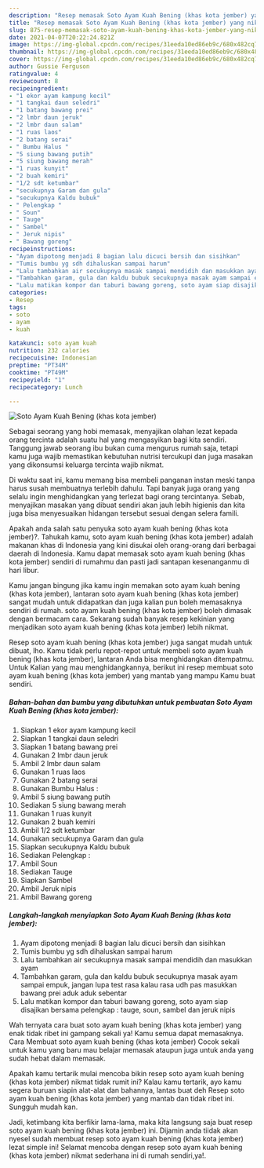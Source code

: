 ```yaml
---
description: "Resep memasak Soto Ayam Kuah Bening (khas kota jember) yang nikmat dan Mudah Dibuat"
title: "Resep memasak Soto Ayam Kuah Bening (khas kota jember) yang nikmat dan Mudah Dibuat"
slug: 875-resep-memasak-soto-ayam-kuah-bening-khas-kota-jember-yang-nikmat-dan-mudah-dibuat
date: 2021-04-07T20:22:24.821Z
image: https://img-global.cpcdn.com/recipes/31eeda10ed86eb9c/680x482cq70/soto-ayam-kuah-bening-khas-kota-jember-foto-resep-utama.jpg
thumbnail: https://img-global.cpcdn.com/recipes/31eeda10ed86eb9c/680x482cq70/soto-ayam-kuah-bening-khas-kota-jember-foto-resep-utama.jpg
cover: https://img-global.cpcdn.com/recipes/31eeda10ed86eb9c/680x482cq70/soto-ayam-kuah-bening-khas-kota-jember-foto-resep-utama.jpg
author: Gussie Ferguson
ratingvalue: 4
reviewcount: 8
recipeingredient:
- "1 ekor ayam kampung kecil"
- "1 tangkai daun seledri"
- "1 batang bawang prei"
- "2 lmbr daun jeruk"
- "2 lmbr daun salam"
- "1 ruas laos"
- "2 batang serai"
- " Bumbu Halus "
- "5 siung bawang putih"
- "5 siung bawang merah"
- "1 ruas kunyit"
- "2 buah kemiri"
- "1/2 sdt ketumbar"
- "secukupnya Garam dan gula"
- "secukupnya Kaldu bubuk"
- " Pelengkap "
- " Soun"
- " Tauge"
- " Sambel"
- " Jeruk nipis"
- " Bawang goreng"
recipeinstructions:
- "Ayam dipotong menjadi 8 bagian lalu dicuci bersih dan sisihkan"
- "Tumis bumbu yg sdh dihaluskan sampai harum"
- "Lalu tambahkan air secukupnya masak sampai mendidih dan masukkan ayam"
- "Tambahkan garam, gula dan kaldu bubuk secukupnya masak ayam sampai empuk, jangan lupa test rasa kalau rasa udh pas masukkan bawang prei aduk aduk sebentar"
- "Lalu matikan kompor dan taburi bawang goreng, soto ayam siap disajikan bersama pelengkap : tauge, soun, sambel dan jeruk nipis"
categories:
- Resep
tags:
- soto
- ayam
- kuah

katakunci: soto ayam kuah 
nutrition: 232 calories
recipecuisine: Indonesian
preptime: "PT34M"
cooktime: "PT49M"
recipeyield: "1"
recipecategory: Lunch

---
```



![Soto Ayam Kuah Bening (khas kota jember)](https://img-global.cpcdn.com/recipes/31eeda10ed86eb9c/680x482cq70/soto-ayam-kuah-bening-khas-kota-jember-foto-resep-utama.jpg)

Sebagai seorang yang hobi memasak, menyajikan olahan lezat kepada orang tercinta adalah suatu hal yang mengasyikan bagi kita sendiri. Tanggung jawab seorang ibu bukan cuma mengurus rumah saja, tetapi kamu juga wajib memastikan kebutuhan nutrisi tercukupi dan juga masakan yang dikonsumsi keluarga tercinta wajib nikmat.

Di waktu  saat ini, kamu memang bisa membeli panganan instan meski tanpa harus susah membuatnya terlebih dahulu. Tapi banyak juga orang yang selalu ingin menghidangkan yang terlezat bagi orang tercintanya. Sebab, menyajikan masakan yang dibuat sendiri akan jauh lebih higienis dan kita juga bisa menyesuaikan hidangan tersebut sesuai dengan selera famili. 



Apakah anda salah satu penyuka soto ayam kuah bening (khas kota jember)?. Tahukah kamu, soto ayam kuah bening (khas kota jember) adalah makanan khas di Indonesia yang kini disukai oleh orang-orang dari berbagai daerah di Indonesia. Kamu dapat memasak soto ayam kuah bening (khas kota jember) sendiri di rumahmu dan pasti jadi santapan kesenanganmu di hari libur.

Kamu jangan bingung jika kamu ingin memakan soto ayam kuah bening (khas kota jember), lantaran soto ayam kuah bening (khas kota jember) sangat mudah untuk didapatkan dan juga kalian pun boleh memasaknya sendiri di rumah. soto ayam kuah bening (khas kota jember) boleh dimasak dengan bermacam cara. Sekarang sudah banyak resep kekinian yang menjadikan soto ayam kuah bening (khas kota jember) lebih nikmat.

Resep soto ayam kuah bening (khas kota jember) juga sangat mudah untuk dibuat, lho. Kamu tidak perlu repot-repot untuk membeli soto ayam kuah bening (khas kota jember), lantaran Anda bisa menghidangkan ditempatmu. Untuk Kalian yang mau menghidangkannya, berikut ini resep membuat soto ayam kuah bening (khas kota jember) yang mantab yang mampu Kamu buat sendiri.

<!--inarticleads1-->

##### Bahan-bahan dan bumbu yang dibutuhkan untuk pembuatan Soto Ayam Kuah Bening (khas kota jember):

1. Siapkan 1 ekor ayam kampung kecil
1. Siapkan 1 tangkai daun seledri
1. Siapkan 1 batang bawang prei
1. Gunakan 2 lmbr daun jeruk
1. Ambil 2 lmbr daun salam
1. Gunakan 1 ruas laos
1. Gunakan 2 batang serai
1. Gunakan  Bumbu Halus :
1. Ambil 5 siung bawang putih
1. Sediakan 5 siung bawang merah
1. Gunakan 1 ruas kunyit
1. Gunakan 2 buah kemiri
1. Ambil 1/2 sdt ketumbar
1. Gunakan secukupnya Garam dan gula
1. Siapkan secukupnya Kaldu bubuk
1. Sediakan  Pelengkap :
1. Ambil  Soun
1. Sediakan  Tauge
1. Siapkan  Sambel
1. Ambil  Jeruk nipis
1. Ambil  Bawang goreng




<!--inarticleads2-->

##### Langkah-langkah menyiapkan Soto Ayam Kuah Bening (khas kota jember):

1. Ayam dipotong menjadi 8 bagian lalu dicuci bersih dan sisihkan
1. Tumis bumbu yg sdh dihaluskan sampai harum
1. Lalu tambahkan air secukupnya masak sampai mendidih dan masukkan ayam
1. Tambahkan garam, gula dan kaldu bubuk secukupnya masak ayam sampai empuk, jangan lupa test rasa kalau rasa udh pas masukkan bawang prei aduk aduk sebentar
1. Lalu matikan kompor dan taburi bawang goreng, soto ayam siap disajikan bersama pelengkap : tauge, soun, sambel dan jeruk nipis




Wah ternyata cara buat soto ayam kuah bening (khas kota jember) yang enak tidak ribet ini gampang sekali ya! Kamu semua dapat memasaknya. Cara Membuat soto ayam kuah bening (khas kota jember) Cocok sekali untuk kamu yang baru mau belajar memasak ataupun juga untuk anda yang sudah hebat dalam memasak.

Apakah kamu tertarik mulai mencoba bikin resep soto ayam kuah bening (khas kota jember) nikmat tidak rumit ini? Kalau kamu tertarik, ayo kamu segera buruan siapin alat-alat dan bahannya, lantas buat deh Resep soto ayam kuah bening (khas kota jember) yang mantab dan tidak ribet ini. Sungguh mudah kan. 

Jadi, ketimbang kita berfikir lama-lama, maka kita langsung saja buat resep soto ayam kuah bening (khas kota jember) ini. Dijamin anda tiidak akan nyesel sudah membuat resep soto ayam kuah bening (khas kota jember) lezat simple ini! Selamat mencoba dengan resep soto ayam kuah bening (khas kota jember) nikmat sederhana ini di rumah sendiri,ya!.

